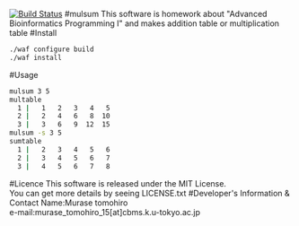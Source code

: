 [![Build Status](https://travis-ci.org/MuraseTomohiro/binfowork.svg)](https://travis-ci.org/MuraseTomohiro/binfowork)
#mulsum
This software is homework about "Advanced Bioinformatics Programming I" and makes addition table or multiplication table
#Install
```bash
./waf configure build
./waf install
```
#Usage
```bash
mulsum 3 5
multable
  1 |   1   2   3   4   5 
  2 |   2   4   6   8  10 
  3 |   3   6   9  12  15 
mulsum -s 3 5
sumtable
  1 |   2   3   4   5   6 
  2 |   3   4   5   6   7 
  3 |   4   5   6   7   8 
```
#Licence
This software is released under the MIT License.  
You can get more details by seeing LICENSE.txt
#Developer's Information & Contact
Name:Murase tomohiro  
e-mail:murase_tomohiro_15[at]cbms.k.u-tokyo.ac.jp

